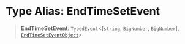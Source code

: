 # Type Alias: EndTimeSetEvent

> **EndTimeSetEvent**: `TypedEvent`\<\[`string`, `BigNumber`, `BigNumber`\], [`EndTimeSetEventObject`](../interfaces/EndTimeSetEventObject.md)\>
